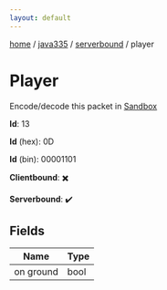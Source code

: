 ```yaml
---
layout: default
---
```


[home](/)  /  [java335](/protocol/java335)  /  [serverbound](/protocol/java335/serverbound)  /  player

# Player

Encode/decode this packet in [Sandbox](../../../sandbox/java335#serverbound.player)

**Id**: 13

**Id** (hex): 0D

**Id** (bin): 00001101

**Clientbound**: ✖️

**Serverbound**: ✔️

## Fields

Name | Type
---|---
on ground | bool

